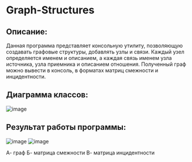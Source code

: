 # Graph-Structures #
## Описание: ##
Данная программа представляет консольную утилиту, позволяющую создавать графовые структуры, добавлять узлы и связи. Каждый узел определяется именем и описанием, а каждая связь именем узла источника, узла приемника и описанием отношения. Полученный граф можно вывести в консоль, в форматах матриц смежности и инцидентности.
## Диаграмма классов: ##
![image](https://user-images.githubusercontent.com/32647200/53032673-551e0600-3480-11e9-9d30-5977d89d2589.png)
## Результат работы программы: ##
![image](https://user-images.githubusercontent.com/32647200/53032780-94e4ed80-3480-11e9-91e3-21d7fad14cc2.png)
![image](https://user-images.githubusercontent.com/32647200/53034326-feb2c680-3483-11e9-80f6-047eef3e8965.png)

А- граф
Б- матрица смежности
В- матрица инцидентности 
